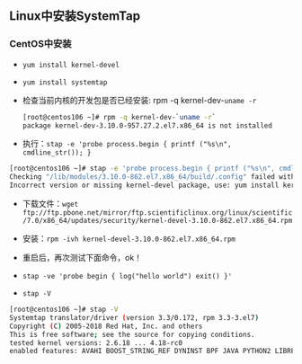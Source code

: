 ## Linux中安装SystemTap



### CentOS中安装

- `yum install kernel-devel`
- `yum install systemtap`

- 检查当前内核的开发包是否已经安装: rpm -q kernel-dev-`uname -r`

  ```bash
  [root@centos106 ~]# rpm -q kernel-dev-`uname -r`
  package kernel-dev-3.10.0-957.27.2.el7.x86_64 is not installed
  ```



- 执行：`stap -e 'probe process.begin { printf ("%s\n", cmdline_str()); }`

```bash
[root@centos106 ~]# stap -e 'probe process.begin { printf ("%s\n", cmdline_str()); }'
Checking "/lib/modules/3.10.0-862.el7.x86_64/build/.config" failed with error: No such file or directory
Incorrect version or missing kernel-devel package, use: yum install kernel-devel-3.10.0-862.el7.x86_64
```

- 下载文件：`wget ftp://ftp.pbone.net/mirror/ftp.scientificlinux.org/linux/scientific/7.0/x86_64/updates/security/kernel-devel-3.10.0-862.el7.x86_64.rpm`
- 安装：`rpm -ivh kernel-devel-3.10.0-862.el7.x86_64.rpm`
- 重启后，再次测试下面命令，ok！

- `stap -ve 'probe begin { log("hello world") exit() }'`

- `stap -V`
```bash
[root@centos106 ~]# stap -V
Systemtap translator/driver (version 3.3/0.172, rpm 3.3-3.el7)
Copyright (C) 2005-2018 Red Hat, Inc. and others
This is free software; see the source for copying conditions.
tested kernel versions: 2.6.18 ... 4.18-rc0
enabled features: AVAHI BOOST_STRING_REF DYNINST BPF JAVA PYTHON2 LIBRPM LIBSQLITE3 LIBVIRT LIBXML2 NLS NSS READLINE
```

